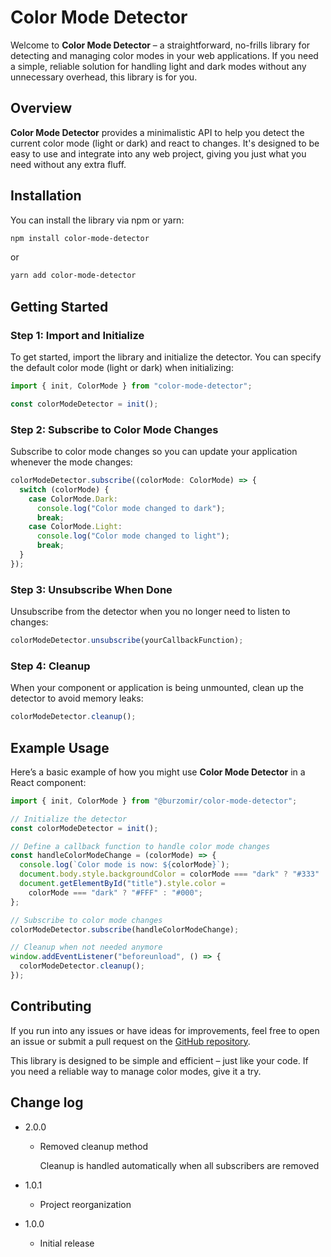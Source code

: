 # Color Mode Detector

Welcome to **Color Mode Detector** – a straightforward, no-frills library for detecting and managing color modes in your web applications. If you need a simple, reliable solution for handling light and dark modes without any unnecessary overhead, this library is for you.

## Overview

**Color Mode Detector** provides a minimalistic API to help you detect the current color mode (light or dark) and react to changes. It's designed to be easy to use and integrate into any web project, giving you just what you need without any extra fluff.

## Installation

You can install the library via npm or yarn:

```bash
npm install color-mode-detector
```

or

```bash
yarn add color-mode-detector
```

## Getting Started

### Step 1: Import and Initialize

To get started, import the library and initialize the detector. You can specify the default color mode (light or dark) when initializing:

```typescript
import { init, ColorMode } from "color-mode-detector";

const colorModeDetector = init();
```

### Step 2: Subscribe to Color Mode Changes

Subscribe to color mode changes so you can update your application whenever the mode changes:

```typescript
colorModeDetector.subscribe((colorMode: ColorMode) => {
  switch (colorMode) {
    case ColorMode.Dark:
      console.log("Color mode changed to dark");
      break;
    case ColorMode.Light:
      console.log("Color mode changed to light");
      break;
  }
});
```

### Step 3: Unsubscribe When Done

Unsubscribe from the detector when you no longer need to listen to changes:

```typescript
colorModeDetector.unsubscribe(yourCallbackFunction);
```

### Step 4: Cleanup

When your component or application is being unmounted, clean up the detector to avoid memory leaks:

```typescript
colorModeDetector.cleanup();
```

## Example Usage

Here’s a basic example of how you might use **Color Mode Detector** in a React component:

```javascript
import { init, ColorMode } from "@burzomir/color-mode-detector";

// Initialize the detector
const colorModeDetector = init();

// Define a callback function to handle color mode changes
const handleColorModeChange = (colorMode) => {
  console.log(`Color mode is now: ${colorMode}`);
  document.body.style.backgroundColor = colorMode === "dark" ? "#333" : "#FFF";
  document.getElementById("title").style.color =
    colorMode === "dark" ? "#FFF" : "#000";
};

// Subscribe to color mode changes
colorModeDetector.subscribe(handleColorModeChange);

// Cleanup when not needed anymore
window.addEventListener("beforeunload", () => {
  colorModeDetector.cleanup();
});
```

## Contributing

If you run into any issues or have ideas for improvements, feel free to open an issue or submit a pull request on the [GitHub repository](https://github.com/burzomir/color-mode-detector).

This library is designed to be simple and efficient – just like your code. If you need a reliable way to manage color modes, give it a try.

## Change log

- 2.0.0

  - Removed cleanup method

    Cleanup is handled automatically when all subscribers are removed

- 1.0.1
  - Project reorganization
- 1.0.0
  - Initial release
